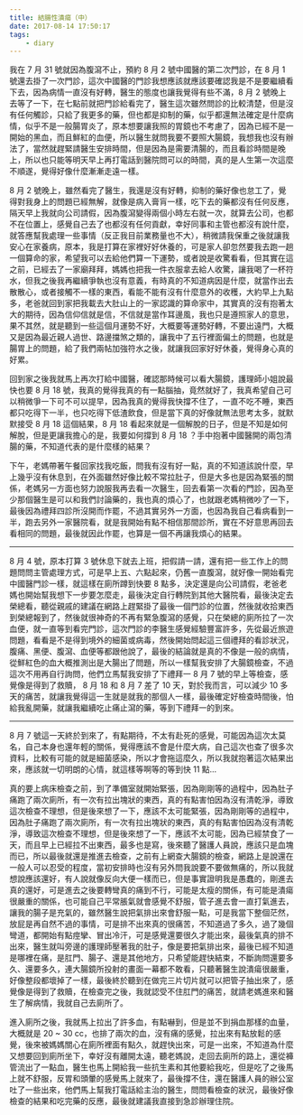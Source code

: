 ```yaml
---
title: 結腸性潰瘍（中）
date: 2017-08-14 17:50:17
tags:
    - diary
---
```


我在 7 月 31 號就因為腹瀉不止，預約 8 月 2 號中國醫的第二次門診，在 8 月 1 號還去掛了一次門診，這次中國醫的門診我想應該就應該要確認我是不是要繼續看下去，因為病情一直沒有好轉，醫生的態度也讓我覺得有些不滿，8 月 2 號晚上去等了一下，在七點前就把門診給看完了，醫生這次雖然問診的比較清楚，但是沒有任何觸診，只給了我更多的藥，但也都是抑制的藥，似乎都還無法確定是什麼病情，似乎不是一般腸胃炎了，原本想要讓我照的胃鏡也不考慮了，因為已經不是一開始的黑血，而且鮮紅的血便，所以醫生就問我要不要照大腸鏡，我想我也沒有辦法了，當然就趕緊請醫生安排時間，但是因為是需要清腸的，而且看診時間是晚上，所以也只能等明天早上再打電話到醫院問可以的時間，真的是人生第一次這麼不順遂，覺得好像什麼漸漸走遠一樣。

<!--more-->

8 月 2 號晚上，雖然看完了醫生，我還是沒有好轉，抑制的藥好像也怠工了，覺得對我身上的問題已經無解，就像是病入膏肓一樣，吃下去的藥都沒有任何反應，隔天早上我就向公司請假，因為腹瀉變得兩個小時左右就一次，就算去公司，也都不在位置上，感覺自己去了也都沒有任何貢獻，幸好同事和主管也都沒有說什麼，就答應幫我處理一些事情（反正我目前業務量也不大），稍微請我保重之後就讓我安心在家養病，原本，我是打算在家裡好好休養的，可是家人卻忽然要我去跑一趟一個算命的家，希望我可以去給他們算一下運勢，或者說是收驚看看，但其實在這之前，已經去了一家廟拜拜，媽媽也把我一件衣服拿去給人收驚，讓我喝了一杯符水，但我之後我再繼續爭執也沒有意義，有時真的不知道病因是什麼，就當作出去散散心，或者接觸不一樣的東西，看能不能有沒有什麼意外的收穫，大約早上九點多，老爸就回到家把我載去大肚山上的一家認識的算命家中，其實真的沒有抱著太大的期待，因為信仰信就是信，不信就是當作耳邊風，我也只是遵照家人的意思，果不其然，就是聽到一些這個月運勢不好，大概要等運勢好轉，不要出遠門，大概又是因為最近親人過世、路邊擋煞之類的，讓我中了五行裡面偏土的問題，也就是腸胃上的問題，給了我們兩帖加強符水之後，就讓我回家好好休養，覺得身心真的好累。

回到家之後我就馬上再次打給中國醫，確認那時候可以看大腸鏡，護理師小姐說最快也要 8 月 18 號，我真的覺得我真的有一點腦抽，竟然就好了，我真希望自己可以稍微爭一下可不可以提早，因為我真的覺得我快撐不住了，一直不吃不睡，東西都只吃得下一半，也只吃得下低渣飲食，但是當下真的好像就無法思考太多，就默默接受 8 月 18 這個結果，8 月 18 看起來就是一個解脫的日子，但是不知是如何解脫，但是更讓我擔心的是，我要如何撐到 8 月 18 ？手中抱著中國醫開的兩包清腸的藥，不知道代表的是什麼樣的結果？

下午，老媽帶著午餐回家找我吃飯，問我有沒有好一點，真的不知道該說什麼，早上幾乎沒有休息到，在外面雖然好像比較不常拉肚子，但是大多也是因為緊張的關係，老媽另一方面也努力說服我再去看一次醫生，回去看第一次看的門診，因為至少那個醫生是可以和我們討論藥的，我也真的煩心了，也就跟老媽稍微吵了一下，最後因為禮拜四診所沒開而作罷，不過其實另外一方面，也因為我自己看病看到一半，跑去另外一家醫院看，就是我開始有點不相信那間診所，實在不好意思再回去看相同的問題，最後就因此作罷，也算是一個不再讓我煩心的結果。

---

8 月 4 號，原本打算 3 號休息下就去上班，把假請一請，還有把一些工作上的問題問問主管處理方式，可是早上五、六點起來，仍舊一直腹瀉，就好像一開始看完中國醫門診一樣，就這樣在廁所蹲到快要 8 點多，決定還是向公司請假，老爸老媽也開始幫我想下一步要怎麼走，最後決定自行轉院到其他大醫院看，最後決定去榮總看，聽從親戚的建議在網路上趕緊掛了最後一個門診的位置，然後就收拾東西到榮總報到了，然後就很神奇的不再有緊急腹瀉的感覺，只在榮總的廁所拉了一次血便，就一直等到看完門診，這次門診的李醫生感覺經驗豐富許多，先從最近旅遊問題，看看是不是得到境外的細菌或病毒，然後開始問起這三個禮拜的看診狀況，腹痛、黑便、腹瀉、血便等都跟他說了，最後的結論就是真的不像是一般的病情，從鮮紅色的血大概推測出是大腸出了問題，所以一樣幫我安排了大腸鏡檢查，不過這次不用再自行詢問，他們立馬幫我安排了下禮拜一 8 月 7 號的早上等檢查，感覺像是得到了救贖， 8 月 18 和 8 月 7 差了 10 天，對於我而言，可以減少 10 多天的痛苦，就讓我覺得這一生就是就我的那個人一樣，最後確定好檢查時間後，怕給我亂開藥，就讓我繼續吃止痛止瀉的藥，等到下禮拜一的到來。

---

8 月 7 號這一天終於到來了，有點期待，不太有赴死的感覺，可能因為這次太莫名，自己本身也還年輕的關係，覺得應該不會是什麼大病，自己這次也查了很多次資料，比較有可能的就是細菌感染，所以才會拖這麼久，所以我就抱著這次結果出來，應該就一切明朗的心情，就這樣等啊等的等到快 11 點...

真的要上病床檢查之前，到了準備室就開始緊張，因為剛剛等的過程中，因為肚子痛跑了兩次廁所，有一次有拉出塊狀的東西，真的有點害怕因為沒有清乾淨，導致這次檢查不理想，但是後來想了一下，應該不太可能緊張，因為剛剛等的過程中，因為肚子痛跑了兩次廁所，有一次有拉出塊狀的東西，真的有點害怕因為沒有清乾淨，導致這次檢查不理想，但是後來想了一下，應該不太可能，因為已經禁食了一天，而且早上已經拉不出東西，最多也是寫，後來聽了醫護人員說，應該只是血塊而已，所以最後就還是推進去檢查，之前有上網查大腸鏡的檢查，網路上是說還在一般人可以忍受的程度，當初安排時也沒有另外問我說要不要做無痛的，所以我就想說應該還好，有人說就像反向大便一樣而已，但是事實證明我是愚蠢的，剛進去真的還好，可是進去之後要轉彎真的痛到不行，可能是太瘦的關係，有可能是潰瘍很嚴重的關係，也可能自己平常脹氣就會感覺不舒服，管子進去會一直打氣進去，讓我的腸子是充氣的，雖然醫生說把氣排出來會舒服一點，可是我當下整個茫然，放屁是再自然不過的事情，可是排不出來真的很痛苦，不知道過了多久，過了幾個彎道，都開始有點痙攣、冒出冷汗，可是感覺還要很久才能出來，最後氣真的排不出來，醫生就叫旁邊的護理師壓著我的肚子，像是要把氣排出來，最後已經不知道是哪裡在痛，是肛門、腸子、還是其他地方，只希望能趕快結束，不斷詢問還要多久、還要多久，連大腸鏡所投射的畫面一幕都不敢看，只聽著醫生說潰瘍很嚴重，好像整段都壞掉了一樣，最後終於聽到在做完三片切片就可以把管子抽出來了，感覺像是得到了救贖，在檢查完之後，我就認受不住肛門的痛苦，就請老媽進來和醫生了解病情，我就自己去廁所了。

進入廁所之後，我就馬上拉出了許多血，有點嚇到，但是並不到捐血那樣的血量，大概就是 20 ~ 30 cc，也排了兩次的血，沒有痛的感覺，拉出來有點放鬆的感覺，後來被媽媽關心在廁所裡面有點久，就趕快出來，可是一出來，不知道為什麼又想要回到廁所坐下，幸好沒有離開太遠，聽老媽說，走回去廁所的路上，還從褲管流出了一點血，醫生也馬上開給我一些抗生素和其他要給我吃，但是吃了之後馬上就不舒服，反胃和頭暈的感覺馬上就來了，最後撐不住，還在醫護人員的辦公室吐了一些出來，他們馬上幫我打電話給主治的醫生，問問看檢查的狀況，最後好像檢查的結果和吃完藥的反應，最後就建議我直接到急診辦理住院。